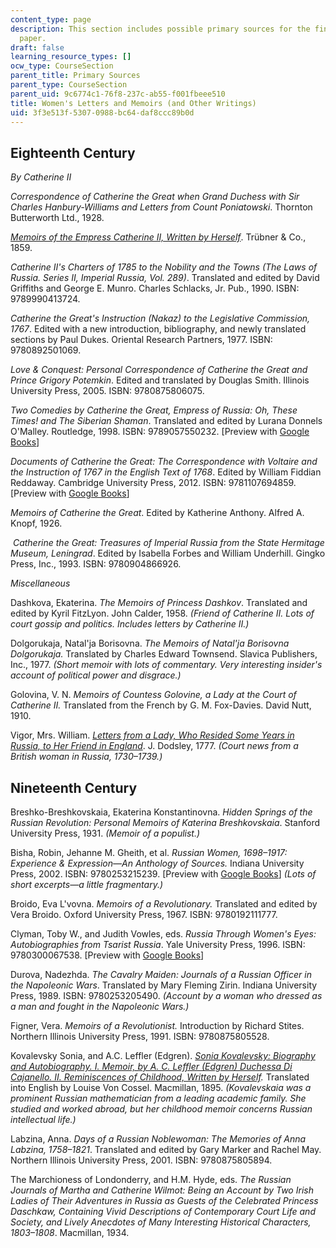 ```yaml
---
content_type: page
description: This section includes possible primary sources for the final research
  paper.
draft: false
learning_resource_types: []
ocw_type: CourseSection
parent_title: Primary Sources
parent_type: CourseSection
parent_uid: 9c6774c1-76f8-237c-ab55-f001fbeee510
title: Women's Letters and Memoirs (and Other Writings)
uid: 3f3e513f-5307-0988-bc64-daf8ccc89b0d
---
```

## Eighteenth Century 

*By Catherine II*

*Correspondence of Catherine the Great when Grand Duchess with Sir Charles Hanbury-Williams and Letters from Count Poniatowski*. Thornton Butterworth Ltd., 1928.

[*Memoirs of the Empress Catherine II, Written by Herself*](https://www.google.com/books/edition/Memoirs_of_the_Empress_Catharine_II/n9QKAAAAIAAJ?hl=en&gbpv=1). Trübner & Co., 1859.

*Catherine II's Charters of 1785 to the Nobility and the Towns (The Laws of Russia. Series II, Imperial Russia, Vol. 289)*. Translated and edited by David Griffiths and George E. Munro. Charles Schlacks, Jr. Pub., 1990. ISBN: 9789990413724. 

*Catherine the Great's Instruction (Nakaz) to the Legislative Commission, 1767*. Edited with a new introduction, bibliography, and newly translated sections by Paul Dukes. Oriental Research Partners, 1977. ISBN: 9780892501069. 

*Love & Conquest: Personal Correspondence of Catherine the Great and Prince Grigory Potemkin*. Edited and translated by Douglas Smith. Illinois University Press, 2005. ISBN: 9780875806075. 

*Two Comedies by Catherine the Great, Empress of Russia: Oh, These Times! and The Siberian Shaman*. Translated and edited by Lurana Donnels O'Malley. Routledge, 1998. ISBN: 9789057550232. \[Preview with [Google Books](https://www.google.com/books/edition/Two_Comedies_by_Catherine_the_Great_Empr/RU0Jorh9n9oC?hl=en&gbpv=1)\]

*Documents of Catherine the Great: The Correspondence with Voltaire and the Instruction of 1767 in the English Text of 1768*. Edited by William Fiddian Reddaway. Cambridge University Press, 2012. ISBN: 9781107694859. \[Preview with [Google Books](https://www.google.com/books/edition/Documents_of_Catherine_the_Great/35OZl_99gM0C?hl=en&gbpv=1)\]

*Memoirs of Catherine the Great*. Edited by Katherine Anthony. Alfred A. Knopf, 1926.

 *Catherine the Great: Treasures of Imperial Russia from the State Hermitage Museum, Leningrad*. Edited by Isabella Forbes and William Underhill. Gingko Press, Inc., 1993. ISBN: 9780904866926. 

*Miscellaneous*

Dashkova, Ekaterina. *The Memoirs of Princess Dashkov*. Translated and edited by Kyril FitzLyon. John Calder, 1958. *(Friend of Catherine II. Lots of court gossip and politics. Includes letters by Catherine II.)*

Dolgorukaja, Natal'ja Borisovna. *The Memoirs of Natal'ja Borisovna Dolgorukaja.* Translated by Charles Edward Townsend. Slavica Publishers, Inc., 1977. *(Short memoir with lots of commentary. Very interesting insider's account of political power and disgrace.)*

Golovina, V. N. *Memoirs of Countess Golovine, a Lady at the Court of Catherine II.* Translated from the French by G. M. Fox-Davies. David Nutt, 1910.

Vigor, Mrs. William. [*Letters from a Lady, Who Resided Some Years in Russia, to Her Friend in England*](https://www.google.com/books/edition/Letters_from_a_Lady_who_Resided_Some_Yea/daYBAAAAQAAJ?hl=en&gbpv=1). J. Dodsley, 1777. *(Court news from a British woman in Russia, 1730–1739.)*

## Nineteenth Century

Breshko-Breshkovskaia, Ekaterina Konstantinovna. *Hidden Springs of the Russian Revolution: Personal Memoirs of Katerina Breshkovskaia*. Stanford University Press, 1931. *(Memoir of a populist.)*

Bisha, Robin, Jehanne M. Gheith, et al. *Russian Women, 1698–1917: Experience & Expression—An Anthology of Sources.* Indiana University Press, 2002. ISBN: 9780253215239. \[Preview with [Google Books](https://www.google.com/books/edition/Russian_Women_1698_1917/2AhdD-45xtAC?hl=en&gbpv=1)\] *(Lots of short excerpts—a little fragmentary.)*

Broido, Eva L'vovna. *Memoirs of a Revolutionary.* Translated and edited by Vera Broido. Oxford University Press, 1967. ISBN: 9780192111777.

Clyman, Toby W., and Judith Vowles, eds. *Russia Through Women's Eyes: Autobiographies from Tsarist Russia*. Yale University Press, 1996. ISBN: 9780300067538. \[Preview with [Google Books](https://www.google.com/books/edition/Russia_Through_Women_s_Eyes/PlmzNfPgQTkC?hl=en&gbpv=1)\]

Durova, Nadezhda. *The Cavalry Maiden: Journals of a Russian Officer in the Napoleonic Wars*. Translated by Mary Fleming Zirin. Indiana University Press, 1989. ISBN: 9780253205490. *(Account by a woman who dressed as a man and fought in the Napoleonic Wars.)*

Figner, Vera. *Memoirs of a Revolutionist.* Introduction by Richard Stites. Northern Illinois University Press, 1991. ISBN: 9780875805528. 

Kovalevsky Sonia, and A.C. Leffler (Edgren). [*Sonia Kovalevsky: Biography and Autobiography. I. Memoir, by A. C. Leffler (Edgren) Duchessa Di Cajanello. II. Reminiscences of Childhood, Written by Herself*](https://www.google.com/books/edition/Sonia_Kovalevsky/plFtAAAAMAAJ?hl=en&gbpv=1)*.* Translated into English by Louise Von Cossel. Macmillan, 1895. *(Kovalevskaia was a prominent Russian mathematician from a leading academic family. She studied and worked abroad, but her childhood memoir concerns Russian intellectual life.)*

Labzina, Anna. *Days of a Russian Noblewoman: The Memories of Anna Labzina, 1758–1821*. Translated and edited by Gary Marker and Rachel May. Northern Illinois University Press, 2001. ISBN: 9780875805894. 

The Marchioness of Londonderry, and H.M. Hyde, eds. *The Russian Journals of Martha and Catherine Wilmot: Being an Account by Two Irish Ladies of Their Adventures in Russia as Guests of the Celebrated Princess Daschkaw, Containing Vivid Descriptions of Contemporary Court Life and Society, and Lively Anecdotes of Many Interesting Historical Characters, 1803–1808*. Macmillan, 1934.